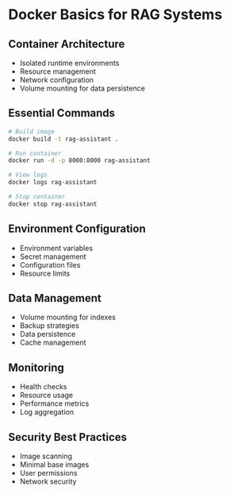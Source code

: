 # Docker Basics for RAG Systems

## Container Architecture

- Isolated runtime environments
- Resource management
- Network configuration
- Volume mounting for data persistence

## Essential Commands

```bash
# Build image
docker build -t rag-assistant .

# Run container
docker run -d -p 8000:8000 rag-assistant

# View logs
docker logs rag-assistant

# Stop container
docker stop rag-assistant
```

## Environment Configuration

- Environment variables
- Secret management
- Configuration files
- Resource limits

## Data Management

- Volume mounting for indexes
- Backup strategies
- Data persistence
- Cache management

## Monitoring

- Health checks
- Resource usage
- Performance metrics
- Log aggregation

## Security Best Practices

- Image scanning
- Minimal base images
- User permissions
- Network security
